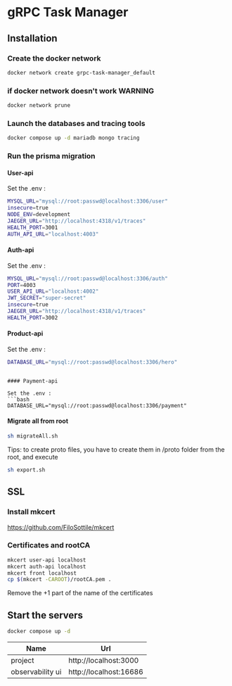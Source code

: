 # gRPC Task Manager

## Installation

### Create the docker network

```bash
docker network create grpc-task-manager_default
```

### if docker network doesn't work WARNING

```bash
docker network prune
```

### Launch the databases and tracing tools

```bash
docker compose up -d mariadb mongo tracing
```

### Run the prisma migration
#### User-api

Set the .env :
```bash
MYSQL_URL="mysql://root:passwd@localhost:3306/user"
insecure=true
NODE_ENV=development
JAEGER_URL="http://localhost:4318/v1/traces"
HEALTH_PORT=3001
AUTH_API_URL="localhost:4003"
```

#### Auth-api

Set the .env :
```bash
MYSQL_URL="mysql://root:passwd@localhost:3306/auth"
PORT=4003
USER_API_URL="localhost:4002"
JWT_SECRET="super-secret"
insecure=true
JAEGER_URL="http://localhost:4318/v1/traces"
HEALTH_PORT=3002
```

#### Product-api

Set the .env :
```bash
DATABASE_URL="mysql://root:passwd@localhost:3306/hero"
```
```

#### Payment-api

Set the .env :
```bash
DATABASE_URL="mysql://root:passwd@localhost:3306/payment"
```

#### Migrate all from root
```bash
sh migrateAll.sh
```

Tips: to create proto files, you have to create them in /proto folder from the root, and execute
```bash
sh export.sh
```

## SSL

### Install mkcert 

https://github.com/FiloSottile/mkcert

### Certificates and rootCA

```bash
mkcert user-api localhost
mkcert auth-api localhost
mkcert front localhost
cp $(mkcert -CAROOT)/rootCA.pem .
```

Remove the +1 part of the name of the certificates 

## Start the servers

```bash
docker compose up -d
```

| **Name**         | **Url**                |
|------------------|------------------------|
| project          | http://localhost:3000  |
| observability ui | http://localhost:16686 |
